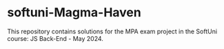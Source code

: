 # softuni-Magma-Haven
This repository contains solutions for the MPA exam project in the SoftUni course: JS Back-End - May 2024.
